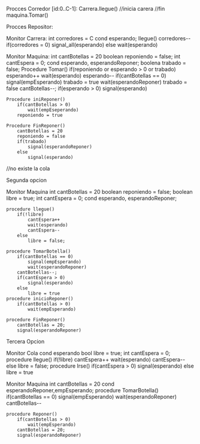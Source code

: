 Procces Corredor [id:0..C-1]:
    Carrera.llegue()
    //inicia carera
    //fin
    maquina.Tomar()


Procces Repositor:



Monitor Carrera:
    int corredores = C
    cond esperando;
    llegue()
        corredores--
        if(corredores = 0)
            signal_all(esperando)
        else
            wait(esperando)


Monitor Maquina:
    int cantBotellas = 20
    boolean reponiendo = false;
    int cantEspera = 0;
    cond esperando, esperandoReponer;
    boolena trabado = false;
    Procedure Tomar()
        if(reponiendo or esperando > 0 or trabado)
            esperando++
            wait(esperando)
            esperando--
        if(cantBotellas == 0)
            signal(empEsperando)
            trabado = true
            wait(esperandoReponer)
            trabado = false
        cantBotellas--;
        if(esperando > 0)
            signal(esperando)
        

    Procedure iniReponer()
        if(cantBotellas > 0)
            wait(empEseperando)
        reponiendo = true
    
    Procedure FinReponer()
        cantBotellas = 20
        reponiendo = false
        if(trabado)
            signal(esperandoReponer)
        else
            signal(esperando)



//no existe la cola

Segunda opcion

Monitor Maquina
    int cantBotellas = 20
    boolean reponiendo = false;
    boolean libre = true;
    int cantEspera = 0;
    cond esperando, esperandoReponer;

    procedure llegue()
        if(!libre)
            cantEspera++
            wait(esperando)
            cantEspera--
        else
            libre = false;
    
    procedure TomarBotella()
        if(cantBotellas == 0)
            signal(empEsperando)
            wait(esperandoReponer)
        cantBotellas--;
        if(cantEspera > 0)
            signal(esperando)
        else
            libre = true
    procedure inicioReponer()
        if(cantBotellas > 0)
            wait(empEsperando)

    procedure FinReponer()
        cantBotellas = 20;
        signal(esperandoReponer)

Tercera Opcion

Monitor Cola
    cond esperando
    bool libre = true;
    int cantEspera = 0;
    procedure llegue()
        if(!libre)
            cantEspera++
            wait(esperando)
            cantEspera--
        else
            libre = false;
    procedure Irse()
        if(cantEspera > 0)
            signal(esperando)
        else
            libre = true

Monitor Maquina
     int cantBotellas = 20
     cond esperandoReponer,empEsperando;
     procedure TomarBotella()  
        if(cantBotellas == 0)
            signal(empEsperando)
            wait(esperandoReponer)
        cantBotellas--
    
    procedure Reponer()
        if(cantBotellas > 0)
            wait(empEsperando)
        cantBotellas = 20;
        signal(esperandoReponer)
